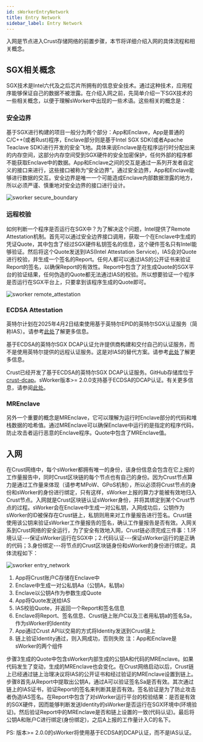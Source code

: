 ```yaml
---
id: sWorkerEntryNetwork
title: Entry Network
sidebar_label: Entry Network
---
```

入网是节点进入Crust存储网络的前置步骤，本节将详细介绍入网的具体流程和相关概念。

## SGX相关概念

SGX技术是Intel六代及之后芯片所拥有的信息安全技术。通过这种技术，应用程序能够保证自己的数据不被泄露。在介绍入网之前，先简单介绍一下SGX技术的一些相关概念，以便于理解sWorker中出现的一些术语。这些相关的概念是：

### 安全边界
基于SGX进行构建的项目一般分为两个部分：App和Enclave，App是普通的C/C++(或者Rust)程序，Enclave部分则是基于Intel SGX SDK(或者Apache Teaclave SDK)进行开发的安全飞地。具体来说Enclave是在程序运行时分配出来的内存空间，这部分内存空间受到SGX硬件的安全加密保护，任何外部的程序都不能获取Enclave中的数据。App和Enclave之间的交互是通过一系列开发者自定义的接口来进行，这些接口被称为“安全边界”。通过安全边界，App和Enclave能够进行数据的交互。安全边界是唯一一个可能造成Enclave内部数据泄露的地方，所以必须严谨、慎重地对安全边界的接口进行设计。

![sworker secure_boundary](assets/sworker/secureBoundary.png)

### 远程校验
如何判断一个程序是否运行在SGX中？为了解决这个问题，Intel提供了Remote Attestation机制。首先可以通过安全边界接口调用，获取一个在Enclave中生成的凭证Quote，其中包含了经过SGX硬件私钥签名的信息，这个硬件签名只有Intel能够验证。然后将这个Quote发送到IAS(Intel Attestation Service)，IAS会对Quote进行校验，并生成一个签名的Report。任何人都可以通过IAS的公开证书来验证Report的签名，以确保Report的有效性。Report中包含了对生成Quote的SGX平台的验证结果，任何伪造的Quote都无法通过IAS的校验。所以想要验证一个程序是否运行在SGX平台上，只要拿到该程序生成的Quote即可。

![sworker remote_attestation](assets/sworker/remoteAttestation.png)

### ECDSA Attestation
英特尔计划在2025年4月2日结束使用基于英特尔EPID的英特尔SGX认证服务（简称IAS）。请参考[此处](https://www.intel.com/content/www/us/en/developer/articles/technical/software-security-guidance/resources/sgx-ias-using-epid-eol-timeline.html)了解更多信息。

基于ECDSA的英特尔SGX DCAP认证允许提供商构建和交付自己的认证服务，而不是使用英特尔提供的远程认证服务。这是对IAS的替代方案。请参考[此处](https://www.intel.com/content/www/us/en/developer/tools/software-guard-extensions/attestation-services.html)了解更多信息。

Crust已经开发了基于ECDSA的英特尔SGX DCAP认证服务。GitHub存储库位于[crust-dcap](https://github.com/crustio/crust-dcap)。sWorker版本>= 2.0.0支持基于ECDSA的DCAP认证。有关更多信息，请参阅[此处](Q&AForEPID-ECDSA.md)。

### MREnclave
另外一个重要的概念是MREnclave，它可以理解为运行时Enclave部分的代码和堆栈数据的哈希值。通过MREnclave可以确保Enclave中运行的是指定的程序代码，防止攻击者运行恶意的Enclave程序。Quote中包含了MREnclave值。


## 入网

在Crust网络中，每个sWorker都拥有唯一的身份，该身份信息会包含在它上报的工作量报告中，同时Crust区块链的每个节点也有自己的身份。因为Crust节点算力是通过工作量来体现（请参考MPoW、GPoS机制），所以必须将Crust节点的身份和sWorker的身份进行绑定，只有这样，sWorker上报的算力才能被有效地归入Crust节点。入网就是Crust区块链认证sWorker身份，并将其绑定到某个Crust节点的过程。sWorker会在Enclave中生成一对公私钥，入网成功后，公钥作为sWorker的ID被保存在Crust链上，私钥则用来对工作量报告进行签名。Crust链使用该公钥来验证sWorker工作量报告的签名，确认工作量报告是否有效。入网关系到Crust网络的安全运行，为了安全有效地入网，Crust链必须完成三件事：1.环境认证---保证sWorker运行在SGX中；2.代码认证---保证sWorker运行的是正确的代码；3.身份绑定---将节点的Crust区块链身份和sWorker的身份进行绑定。具体流程如下：

![sworker entry_network](assets/sworker/entryNetwork.png)

1. App将Crust账户C存储在Enclave中
1. Enclave中生成一对公私钥Aa（公钥A，私钥a）
1. Enclave以公钥A作为参数生成Quote
1. App将Quote发送给IAS
1. IAS校验Quote，并返回一个Report和签名信息
1. Enclave将Report、签名信息、Crust链上账户C以及三者用私钥a的签名Sa，作为sWorker的Identity
1. App通过Crust API以交易的方式将Identity发送到Crust链上
1. 链上验证Identity通过，则入网成功，否则失败
注：App和Enclave是sWorker的两个组件

步骤3生成的Quote中包含sWorker内部生成的公钥A和代码的MREnclave。如果代码发生了变动，生成的MREnclave也会变化。在Crust网络启动以后，Crust链上已经通过链上治理决议将IAS的公开证书和经过验证的MREnclave设置到链上。步骤8首先从Report中提取出公钥A，通过A可以验证签名Sa是否有效。其次通过链上的IAS证书，验证Report的签名来判断其是否有效。签名验证是为了防止攻击者伪造IAS签名。在Report中包含了对sWorker运行平台的校验结果：是否是有效的SGX硬件，因而能够判断发送Identity的sWorker是否运行在SGX环境中(环境验证)。然后验证Report中的MREnclave是否和链上设置的一致(代码认证)。最后将公钥A和账户C进行绑定(身份绑定)，之后A上报的工作量计入C的名下。

PS: 版本>= 2.0.0的sWorker将使用基于ECDSA的DCAP认证，而不是IAS认证。
